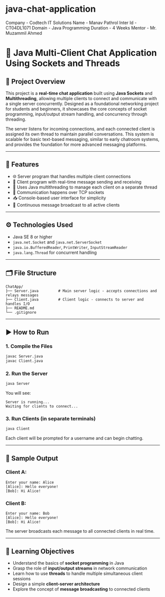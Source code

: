 # java-chat-application

Company - Codtech IT Solutions
Name - Manav Pathrol
Inter Id - CT04DL1071
Domain - Java Programming
Duration - 4 Weeks
Mentor -  Mr. Muzammil Ahmed


# 💬 Java Multi-Client Chat Application Using Sockets and Threads

## 📌 Project Overview

This project is a **real-time chat application** built using **Java Sockets** and **Multithreading**, allowing multiple clients to connect and communicate with a single server concurrently. Designed as a foundational networking project for students and beginners, it showcases the core concepts of socket programming, input/output stream handling, and concurrency through threading.

The server listens for incoming connections, and each connected client is assigned its own thread to maintain parallel conversations. This system is scalable for basic text-based messaging, similar to early chatroom systems, and provides the foundation for more advanced messaging platforms.

---

## 🚀 Features

* 🌐 Server program that handles multiple client connections
* 📱 Client program with real-time message sending and receiving
* 🧵 Uses Java multithreading to manage each client on a separate thread
* 📡 Communication happens over TCP sockets
* 📥 Console-based user interface for simplicity
* 🔄 Continuous message broadcast to all active clients

---

## ⚙️ Technologies Used

* Java SE 8 or higher
* `java.net.Socket` and `java.net.ServerSocket`
* `java.io.BufferedReader`, `PrintWriter`, `InputStreamReader`
* `java.lang.Thread` for concurrent handling

---

## 🗂️ File Structure

```
ChatApp/
├── Server.java         # Main server logic - accepts connections and relays messages
├── Client.java         # Client logic - connects to server and handles I/O
├── README.md
└── .gitignore
```

---

## ▶️ How to Run

### 1. Compile the Files

```bash
javac Server.java
javac Client.java
```

### 2. Run the Server

```bash
java Server
```

You will see:

```
Server is running...
Waiting for clients to connect...
```

### 3. Run Clients (in separate terminals)

```bash
java Client
```

Each client will be prompted for a username and can begin chatting.

---

## 🧪 Sample Output

### Client A:

```
Enter your name: Alice
[Alice]: Hello everyone!
[Bob]: Hi Alice!
```

### Client B:

```
Enter your name: Bob
[Alice]: Hello everyone!
[Bob]: Hi Alice!
```

The server broadcasts each message to all connected clients in real time.

---

## 🎯 Learning Objectives

* Understand the basics of **socket programming** in Java
* Grasp the role of **input/output streams** in network communication
* Learn how to use **threads** to handle multiple simultaneous client sessions
* Design a simple **client-server architecture**
* Explore the concept of **message broadcasting** to connected clients





